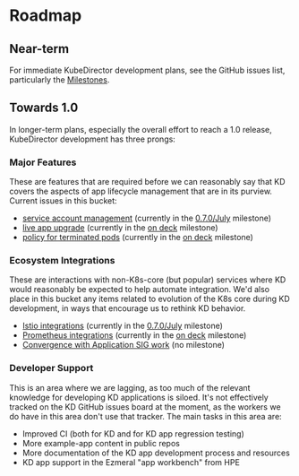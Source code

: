 # Roadmap

## Near-term

For immediate KubeDirector development plans, see the GitHub issues list, particularly the [Milestones](https://github.com/bluek8s/kubedirector/milestones).

## Towards 1.0

In longer-term plans, especially the overall effort to reach a 1.0 release, KubeDirector development has three prongs:

### Major Features

These are features that are required before we can reasonably say that KD covers the aspects of app lifecycle management that are in its purview. Current issues in this bucket:

* [service account management](https://github.com/bluek8s/kubedirector/issues/475) (currently in the [0.7.0/July](https://github.com/bluek8s/kubedirector/issues/475) milestone)
* [live app upgrade](https://github.com/bluek8s/kubedirector/issues/229) (currently in the [on deck](https://github.com/bluek8s/kubedirector/milestone/12) milestone)
* [policy for terminated pods](https://github.com/bluek8s/kubedirector/issues/274) (currently in the [on deck](https://github.com/bluek8s/kubedirector/milestone/12) milestone)

### Ecosystem Integrations

These are interactions with non-K8s-core (but popular) services where KD would reasonably be expected to help automate integration. We'd also place in this bucket any items related to evolution of the K8s core during KD development, in ways that encourage us to rethink KD behavior.

* [Istio integrations](https://github.com/bluek8s/kubedirector/issues/484) (currently in the [0.7.0/July](https://github.com/bluek8s/kubedirector/issues/475) milestone)
* [Prometheus integrations](https://github.com/bluek8s/kubedirector/issues/497) (currently in the [on deck](https://github.com/bluek8s/kubedirector/milestone/12) milestone)
* [Convergence with Application SIG work](https://github.com/bluek8s/kubedirector/issues/498) (no milestone)

### Developer Support

This is an area where we are lagging, as too much of the relevant knowledge for developing KD applications is siloed. It's not effectively tracked on the KD GitHub issues board at the moment, as the workers we do have in this area don't use that tracker. The main tasks in this area are:

* Improved CI (both for KD and for KD app regression testing)
* More example-app content in public repos
* More documentation of the KD app development process and resources
* KD app support in the Ezmeral "app workbench" from HPE
